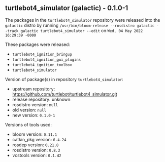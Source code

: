 ## turtlebot4_simulator (galactic) - 0.1.0-1

The packages in the `turtlebot4_simulator` repository were released into the `galactic` distro by running `/usr/bin/bloom-release --rosdistro galactic --track galactic turtlebot4_simulator --edit` on `Wed, 04 May 2022 16:29:39 -0000`

These packages were released:
- `turtlebot4_ignition_bringup`
- `turtlebot4_ignition_gui_plugins`
- `turtlebot4_ignition_toolbox`
- `turtlebot4_simulator`

Version of package(s) in repository `turtlebot4_simulator`:

- upstream repository: https://github.com/turtlebot/turtlebot4_simulator.git
- release repository: unknown
- rosdistro version: `null`
- old version: `null`
- new version: `0.1.0-1`

Versions of tools used:

- bloom version: `0.11.1`
- catkin_pkg version: `0.4.24`
- rosdep version: `0.21.0`
- rosdistro version: `0.8.3`
- vcstools version: `0.1.42`


